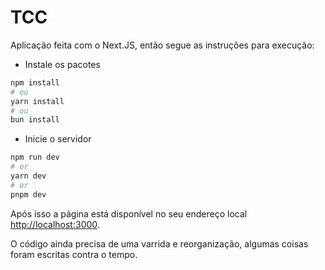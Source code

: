 # TCC
Aplicação feita com o Next.JS, então segue as instruções para execução:

- Instale os pacotes
```bash
npm install
# ou
yarn install
# ou
bun install
```

- Inicie o servidor
```bash
npm run dev
# or
yarn dev
# or
pnpm dev
```

Após isso a página está disponível no seu endereço local [http://localhost:3000](http://localhost:3000).

O código ainda precisa de uma varrida e reorganização, algumas coisas foram escritas contra o tempo.
